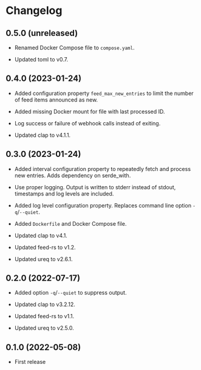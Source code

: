 # Changelog


## 0.5.0 (unreleased)

- Renamed Docker Compose file to `compose.yaml`.

- Updated toml to v0.7.


## 0.4.0 (2023-01-24)

- Added configuration property `feed_max_new_entries` to limit the
  number of feed items announced as new.

- Added missing Docker mount for file with last processed ID.

- Log success or failure of webhook calls instead of exiting.

- Updated clap to v4.1.1.


## 0.3.0 (2023-01-24)

- Added interval configuration property to repeatedly fetch and process
  new entries. Adds dependency on serde_with.

- Use proper logging. Output is written to stderr instead of stdout,
  timestamps and log levels are included.

- Added log level configuration property. Replaces command line option
  `-q`/`--quiet`.

- Added `Dockerfile` and Docker Compose file.

- Updated clap to v4.1.

- Updated feed-rs to v1.2.

- Updated ureq to v2.6.1.


## 0.2.0 (2022-07-17)

- Added option `-q`/`--quiet` to suppress output.

- Updated clap to v3.2.12.

- Updated feed-rs to v1.1.

- Updated ureq to v2.5.0.


## 0.1.0 (2022-05-08)

- First release
